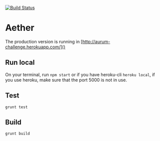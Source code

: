 [![Build Status](https://travis-ci.org/BrunoAzzi/Aether.svg?branch=master)](https://travis-ci.org/BrunoAzzi/Aether)

# Aether

The production version is running in [http://aurum-challenge.herokuapp.com/]()

## Run local

On your terminal, run `npm start` or if you have heroku-cli `heroku local`, if you use heroku, make sure that the port 5000 is not in use.

## Test

`grunt test`

## Build

`grunt build`
